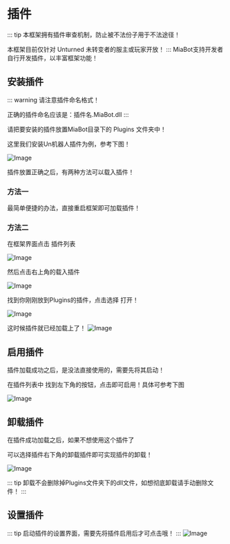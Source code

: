 # 插件
::: tip
本框架拥有插件审查机制，防止被不法份子用于不法途径！

本框架目前仅针对 Unturned 未转变者的服主或玩家开放！
:::
MiaBot支持开发者自行开发插件，以丰富框架功能！

## 安装插件

::: warning
请注意插件命名格式！

正确的插件命名应该是：插件名.MiaBot.dll
:::

请把要安装的插件放置MiaBot目录下的 Plugins 文件夹中！

这里我们安装Un机器人插件为例，参考下图！

![Image](https://api.skyxk.cn/docsImg/006.png)

插件放置正确之后，有两种方法可以载入插件！
### 方法一

最简单便捷的办法，直接重启框架即可加载插件！

### 方法二

在框架界面点击 插件列表

![Image](https://api.skyxk.cn/docsImg/007.png)

然后点击右上角的载入插件

![Image](https://api.skyxk.cn/docsImg/008.png)

找到你刚刚放到Plugins的插件，点击选择 打开！

![Image](https://api.skyxk.cn/docsImg/009.png)

这时候插件就已经加载上了！
![Image](https://api.skyxk.cn/docsImg/010.png)

## 启用插件

插件加载成功之后，是没法直接使用的，需要先将其启动！

在插件列表中 找到左下角的按钮，点击即可启用！具体可参考下图

![Image](https://api.skyxk.cn/docsImg/011.png)

## 卸载插件

在插件成功加载之后，如果不想使用这个插件了

可以选择插件右下角的卸载插件即可实现插件的卸载！

![Image](https://api.skyxk.cn/docsImg/012.png)

::: tip
卸载不会删除掉Plugins文件夹下的dll文件，如想彻底卸载请手动删除文件！
:::

## 设置插件
::: tip
启动插件的设置界面，需要先将插件启用后才可点击哦！
:::
![Image](https://api.skyxk.cn/docsImg/013.png)